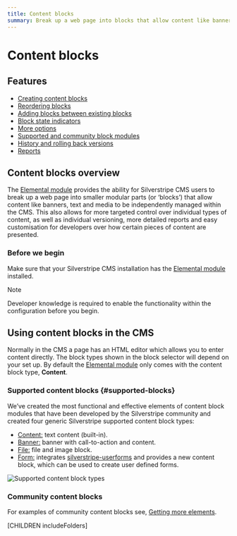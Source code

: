 ```yaml
---
title: Content blocks
summary: Break up a web page into blocks that allow content like banners, text and media to be independently managed within the CMS.
---
```


# Content blocks

## Features

- [Creating content blocks](edit_content.md#creating-blocks)
- [Reordering blocks](edit_content.md#reordering-blocks)
- [Adding blocks between existing blocks](edit_content.md#adding-between-blocks)
- [Block state indicators](edit_content.md#state-indicators)
- [More options](edit_content.md#more-options)
- [Supported and community block modules](#supported-blocks)
- [History and rolling back versions](history.md)
- [Reports](reports.md)

## Content blocks overview

The [Elemental module](https://addons.silverstripe.org/add-ons/dnadesign/silverstripe-elemental) provides the ability for Silverstripe CMS users to break up a web page into smaller modular parts (or ‘blocks’) that allow content like banners, text and media to be independently managed within the CMS. This also allows for more targeted control over individual types of content, as well as individual versioning, more detailed reports and easy customisation for developers over how certain pieces of content are presented.

### Before we begin

Make sure that your Silverstripe CMS installation has the [Elemental module](https://addons.silverstripe.org/add-ons/dnadesign/silverstripe-elemental) installed.

> [!NOTE]
> Developer knowledge is required to enable the functionality within the configuration before you begin.

## Using content blocks in the CMS

Normally in the CMS a page has an HTML editor which allows you to enter content directly. The block types shown in the block selector will depend on your set up. By default the [Elemental module](https://github.com/silverstripe/silverstripe-elemental) only comes with the content block type, **Content**.

### Supported content blocks {#supported-blocks}

We’ve created the most functional and effective elements of content block modules that have been developed by the Silverstripe community and created four generic Silverstripe supported content block types:

- [Content:](https://github.com/silverstripe/silverstripe-elemental) text content (built-in).
- [Banner:](https://github.com/silverstripe/silverstripe-elemental-bannerblock) banner with call-to-action and content.
- [File:](https://github.com/silverstripe/silverstripe-elemental-fileblock) file and image block.
- [Form:](https://github.com/dnadesign/silverstripe-elemental-userforms) integrates [silverstripe-userforms](https://github.com/silverstripe/silverstripe-userforms) and provides a new content block, which can be used to create user defined forms.

![Supported content block types](_images/content_block_types.png)

### Community content blocks

For examples of community content blocks see,
[Getting more elements](https://github.com/silverstripe/silverstripe-elemental#getting-more-elements).

[CHILDREN includeFolders]
